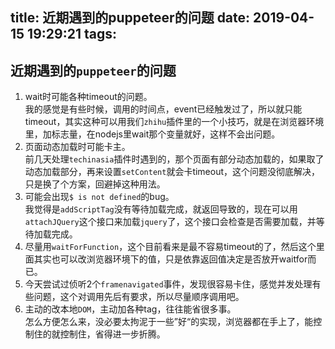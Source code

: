 title: 近期遇到的puppeteer的问题
date: 2019-04-15 19:29:21
tags:
---

## 近期遇到的``puppeteer``的问题

1. wait时可能各种timeout的问题。  
我的感觉是有些时候，调用的时间点，event已经触发过了，所以就只能timeout，其实这种可以用我们``zhihu``插件里的一个小技巧，就是在浏览器环境里，加标志量，在nodejs里wait那个变量就好，这样不会出问题。  
2. 页面动态加载时可能卡主。  
前几天处理``techinasia``插件时遇到的，那个页面有部分动态加载的，如果取了动态加载部分，再来设置``setContent``就会卡timeout，这个问题没彻底解决，只是换了个方案，回避掉这种用法。  
3. 可能会出现``$ is not defined``的bug。  
我觉得是``addScriptTag``没有等待加载完成，就返回导致的，现在可以用``attachJQuery``这个接口来加载``jquery``了，这个接口会检查是否需要加载，并等待加载完成。
4. 尽量用``waitForFunction``，这个目前看来是最不容易timeout的了，然后这个里面其实也可以改浏览器环境下的值，只是依靠返回值决定是否放开waitfor而已。
5. 今天尝试过侦听2个``framenavigated``事件，发现很容易卡住，感觉并发处理有些问题，这个对调用先后有要求，所以尽量顺序调用吧。
6. 主动的改本地``DOM``，主动加各种tag，往往能省很多事。  
怎么方便怎么来，没必要太拘泥于一些”好“的实现，浏览器都在手上了，能控制住的就控制住，省得进一步折腾。
